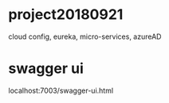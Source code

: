# project20180921
cloud config, eureka, micro-services, azureAD


# swagger ui
localhost:7003/swagger-ui.html
